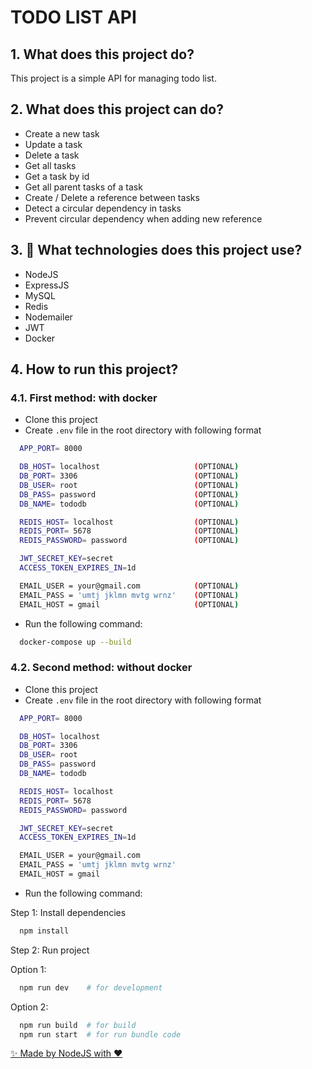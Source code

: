 # TODO LIST API

## 1. What does this project do?

This project is a simple API for managing todo list.

## 2. What does this project can do?

- Create a new task
- Update a task
- Delete a task
- Get all tasks
- Get a task by id
- Get all parent tasks of a task
- Create / Delete a reference between tasks
- Detect a circular dependency in tasks
- Prevent circular dependency when adding new reference

## 3. 🚀 What technologies does this project use?

- NodeJS
- ExpressJS
- MySQL
- Redis
- Nodemailer
- JWT
- Docker

## 4. How to run this project?

### 4.1. First method: with docker

- Clone this project
- Create <code>.env</code> file in the root directory with following format

```bash
  APP_PORT= 8000

  DB_HOST= localhost                     (OPTIONAL)
  DB_PORT= 3306                          (OPTIONAL)
  DB_USER= root                          (OPTIONAL)
  DB_PASS= password                      (OPTIONAL)
  DB_NAME= tododb                        (OPTIONAL)

  REDIS_HOST= localhost                  (OPTIONAL)
  REDIS_PORT= 5678                       (OPTIONAL)
  REDIS_PASSWORD= password               (OPTIONAL)

  JWT_SECRET_KEY=secret
  ACCESS_TOKEN_EXPIRES_IN=1d

  EMAIL_USER = your@gmail.com            (OPTIONAL)
  EMAIL_PASS = 'umtj jklmn mvtg wrnz'    (OPTIONAL)
  EMAIL_HOST = gmail                     (OPTIONAL)
```

- Run the following command:

```bash
  docker-compose up --build
```

### 4.2. Second method: without docker

- Clone this project
- Create <code>.env</code> file in the root directory with following format

```bash
  APP_PORT= 8000

  DB_HOST= localhost
  DB_PORT= 3306
  DB_USER= root
  DB_PASS= password
  DB_NAME= tododb

  REDIS_HOST= localhost
  REDIS_PORT= 5678
  REDIS_PASSWORD= password

  JWT_SECRET_KEY=secret
  ACCESS_TOKEN_EXPIRES_IN=1d

  EMAIL_USER = your@gmail.com
  EMAIL_PASS = 'umtj jklmn mvtg wrnz'
  EMAIL_HOST = gmail
```

- Run the following command:

Step 1: Install dependencies

```bash
  npm install
```

Step 2: Run project

Option 1:

```bash
  npm run dev    # for development
```

Option 2:

```bash
  npm run build  # for build
  npm run start  # for run bundle code
```

[✨ Made by NodeJS with ❤️](https://github.com/ngantrandev)

